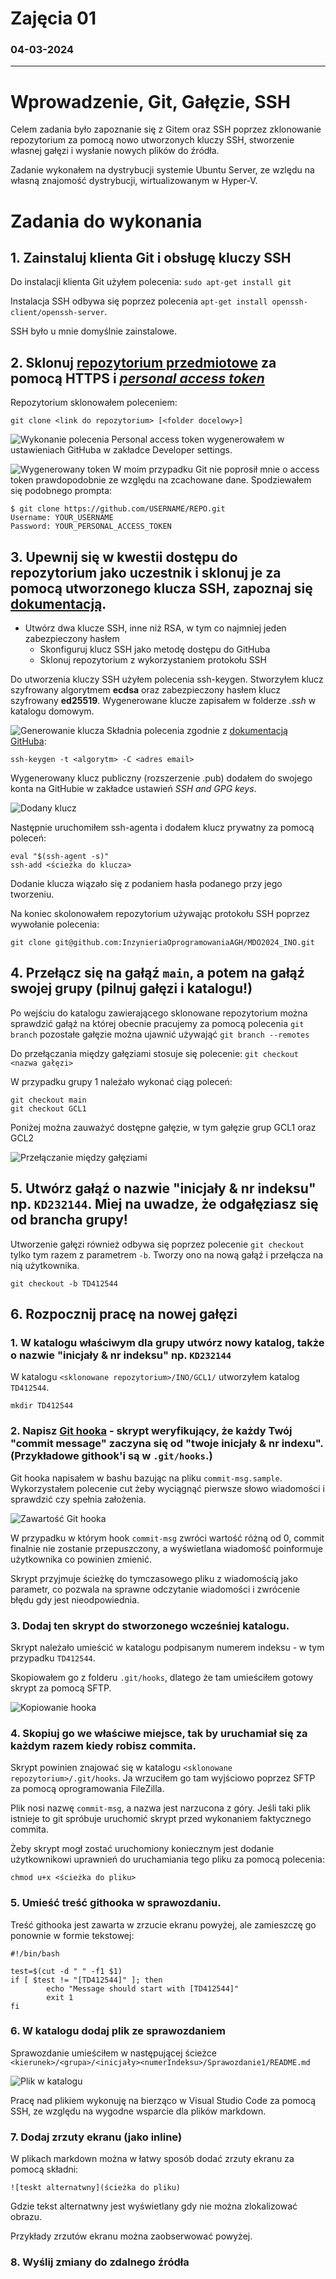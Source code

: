 # Zajęcia 01
### 04-03-2024
---
# Wprowadzenie, Git, Gałęzie, SSH
Celem zadania było zapoznanie się z Gitem oraz SSH poprzez zklonowanie repozytorium za pomocą nowo utworzonych kluczy SSH, stworzenie własnej gałęzi i wysłanie nowych plików do źródła.

Zadanie wykonałem na dystrybucji systemie Ubuntu Server, ze wzlędu na własną znajomość dystrybucji, wirtualizowanym w Hyper-V.
# Zadania do wykonania
## 1. Zainstaluj klienta Git i obsługę kluczy SSH
Do instalacji klienta Git użyłem polecenia: `sudo apt-get install git`

Instalacja SSH odbywa się poprzez polecenia `apt-get install openssh-client/openssh-server`. 

SSH było u mnie domyślnie zainstalowe.
## 2. Sklonuj [repozytorium przedmiotowe](https://github.com/InzynieriaOprogramowaniaAGH/MDO2024_INO) za pomocą HTTPS i [*personal access token*]((https://docs.github.com/en/authentication/keeping-your-account-and-data-secure/managing-your-personal-access-tokens))
Repozytorium sklonowałem poleceniem:
```
git clone <link do repozytorium> [<folder docelowy>]
```
![Wykonanie polecenia](https://puu.sh/K2cK1/4fbf844ae1.png)
Personal access token wygenerowałem w ustawieniach GitHuba w zakładce Developer settings.

![Wygenerowany token](https://puu.sh/K2cLC/223f6ee763.png)
W moim przypadku Git nie poprosił mnie o access token prawdopodobnie ze względu na zcachowane dane. Spodziewałem się podobnego prompta:
```
$ git clone https://github.com/USERNAME/REPO.git
Username: YOUR_USERNAME
Password: YOUR_PERSONAL_ACCESS_TOKEN
```
## 3. Upewnij się w kwestii dostępu do repozytorium jako uczestnik i sklonuj je za pomocą utworzonego klucza SSH, zapoznaj się [dokumentacją](https://docs.github.com/en/authentication/connecting-to-github-with-ssh/generating-a-new-ssh-key-and-adding-it-to-the-ssh-agent).
- Utwórz dwa klucze SSH, inne niż RSA, w tym co najmniej jeden zabezpieczony hasłem
    - Skonfiguruj klucz SSH jako metodę dostępu do GitHuba
   - Sklonuj repozytorium z wykorzystaniem protokołu SSH

Do utworzenia kluczy SSH użyłem polecenia ssh-keygen. Stworzyłem klucz szyfrowany algorytmem **ecdsa** oraz zabezpieczony hasłem klucz szyfrowany **ed25519**. Wygenerowane klucze zapisałem w folderze *.ssh* w katalogu domowym.

![Generowanie klucza](https://puu.sh/K2cMV/c7b45367e5.png)
Składnia polecenia zgodnie z [dokumentacją GitHuba](https://docs.github.com/en/authentication/connecting-to-github-with-ssh/generating-a-new-ssh-key-and-adding-it-to-the-ssh-agent):
```
ssh-keygen -t <algorytm> -C <adres email>
```
Wygenerowany klucz publiczny (rozszerzenie .pub) dodałem do swojego konta na GitHubie w zakładce ustawień *SSH and GPG keys*.

![Dodany klucz](https://puu.sh/K2cQ7/7d4435a4bf.png)

Następnie uruchomiłem ssh-agenta i dodałem klucz prywatny za pomocą poleceń:
```
eval "$(ssh-agent -s)"
ssh-add <ścieżka do klucza>
```
Dodanie klucza wiązało się z podaniem hasła podanego przy jego tworzeniu.

Na koniec skolonowałem repozytorium używając protokołu SSH poprzez wywołanie polecenia:
```
git clone git@github.com:InzynieriaOprogramowaniaAGH/MDO2024_INO.git
```
## 4. Przełącz się na gałąź ```main```, a potem na gałąź swojej grupy (pilnuj gałęzi i katalogu!)
Po wejściu do katalogu zawierającego sklonowane repozytorium można sprawdzić gałąź na której obecnie pracujemy za pomocą polecenia `git branch` pozostałe gałęzie można ujawnić używająć `git branch --remotes`

Do przełączania między gałęziami stosuje się polecenie: `git checkout <nazwa gałęzi>`

W przypadku grupy 1 należało wykonać ciąg poleceń:
```
git checkout main
git checkout GCL1
```
Poniżej można zauważyć dostępne gałęzie, w tym gałęzie grup GCL1 oraz GCL2

![Przełączanie między gałęziami](https://puu.sh/K2cRU/bc0817d694.png)
## 5. Utwórz gałąź o nazwie "inicjały & nr indeksu" np. ```KD232144```. Miej na uwadze, że odgałęziasz się od brancha grupy!
Utworzenie gałęzi również odbywa się poprzez polecenie `git checkout` tylko tym razem z parametrem `-b`. Tworzy ono na nową gałąź i przełącza na nią użytkownika.
```
git checkout -b TD412544
```
## 6. Rozpocznij pracę na nowej gałęzi
### 1. W katalogu właściwym dla grupy utwórz nowy katalog, także o nazwie "inicjały & nr indeksu" np. ```KD232144```
W katalogu `<sklonowane repozytorium>/INO/GCL1/` utworzyłem katalog `TD412544`.
```
mkdir TD412544
```
### 2. Napisz [Git hooka](https://git-scm.com/book/en/v2/Customizing-Git-Git-Hooks) - skrypt weryfikujący, że każdy Twój "commit message" zaczyna się od "twoje inicjały & nr indexu". (Przykładowe githook'i są w `.git/hooks`.)
Git hooka napisałem w bashu bazując na pliku `commit-msg.sample`. Wykorzystałem polecenie cut żeby wyciągnąć pierwsze słowo wiadomości i sprawdzić czy spełnia założenia.

![Zawartość Git hooka](https://puu.sh/K2cVZ/58ba74b548.png)

W przypadku w którym hook `commit-msg` zwróci wartość różną od 0, commit finalnie nie zostanie przepuszczony, a wyświetlana wiadomość poinformuje użytkownika co powinien zmienić. 

Skrypt przyjmuje ścieżkę do tymczasowego pliku z wiadomością jako parametr, co pozwala na sprawne odczytanie wiadomości i zwrócenie błędu gdy jest nieodpowiednia.
### 3. Dodaj ten skrypt do stworzonego wcześniej katalogu.
Skrypt należało umieścić w katalogu podpisanym numerem indeksu - w tym przypadku `TD412544`.

Skopiowałem go z folderu `.git/hooks`, dlatego że tam umieściłem gotowy skrypt za pomocą SFTP.

![Kopiowanie hooka](https://puu.sh/K2cY3/c9875b0f39.png)

### 4. Skopiuj go we właściwe miejsce, tak by uruchamiał się za każdym razem kiedy robisz commita.
Skrypt powinien znajować się w katalogu `<sklonowane repozytorium>/.git/hooks`. Ja wrzuciłem go tam wyjściowo poprzez SFTP za pomocą oprogramowania FileZilla.

Plik nosi nazwę `commit-msg`, a nazwa jest narzucona z góry. Jeśli taki plik istnieje to git spróbuje uruchomić skrypt przed wykonaniem faktycznego commita. 

Żeby skrypt mogł zostać uruchomiony koniecznym jest dodanie użytkownikowi uprawnień do uruchamiania tego pliku za pomocą polecenia:
```
chmod u+x <ścieżka do pliku>
```
### 5. Umieść treść githooka w sprawozdaniu.
Treść githooka jest zawarta w zrzucie ekranu powyżej, ale zamieszczę go ponownie w formie tekstowej:
```
#!/bin/bash

test=$(cut -d " " -f1 $1)
if [ $test != "[TD412544]" ]; then
        echo "Message should start with [TD412544]"
        exit 1
fi
```
### 6. W katalogu dodaj plik ze sprawozdaniem
Sprawozdanie umieściłem w następującej ścieżce `<kierunek>/<grupa>/<inicjały><numerIndeksu>/Sprawozdanie1/README.md`

![Plik w katalogu](https://puu.sh/K2d10/f03543665c.png)

Pracę nad plikiem wykonuję na bierząco w Visual Studio Code za pomocą SSH, ze względu na wygodne wsparcie dla plików markdown.

### 7. Dodaj zrzuty ekranu (jako inline)
W plikach markdown można w łatwy sposób dodać zrzuty ekranu za pomocą składni:
```
![teskt alternatwny](ścieżka do pliku)
```
Gdzie tekst alternatwny jest wyświetlany gdy nie można zlokalizować obrazu.

Przykłady zrzutów ekranu można zaobserwować powyżej.

### 8. Wyślij zmiany do zdalnego źródła
